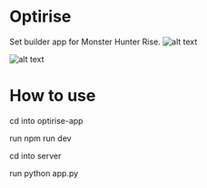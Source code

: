 # Optirise
Set builder app for Monster Hunter Rise.
![alt text](sh2.png)

![alt text](sh1.png)

# How to use

cd into optirise-app

run npm run dev

cd into server

run python app.py
